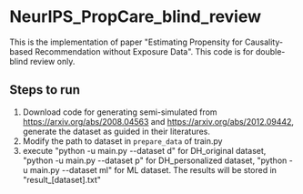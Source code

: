 # NeurIPS_PropCare_blind_review

This is the implementation of paper "Estimating Propensity for Causality-based Recommendation without Exposure Data". This code is for double-blind review only.

## Steps to run
1. Download code for generating semi-simulated from https://arxiv.org/abs/2008.04563 and https://arxiv.org/abs/2012.09442, generate the dataset as guided in their literatures.
2. Modify the path to dataset in `prepare_data` of train.py
3. execute "python -u main.py --dataset d" for DH_original dataset, "python -u main.py --dataset p" for DH_personalized dataset, "python -u main.py --dataset ml" for ML dataset.
The results will be stored in "result_[dataset].txt"
